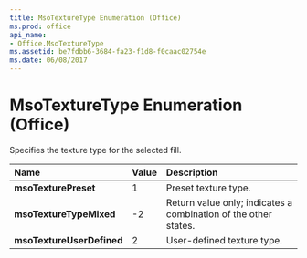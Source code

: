 ```yaml
---
title: MsoTextureType Enumeration (Office)
ms.prod: office
api_name:
- Office.MsoTextureType
ms.assetid: be7fdbb6-3684-fa23-f1d8-f0caac02754e
ms.date: 06/08/2017
---
```



# MsoTextureType Enumeration (Office)

Specifies the texture type for the selected fill.



|**Name**|**Value**|**Description**|
|:-----|:-----|:-----|
|**msoTexturePreset**|1|Preset texture type.|
|**msoTextureTypeMixed**|-2|Return value only; indicates a combination of the other states. |
|**msoTextureUserDefined**|2|User-defined texture type.|

